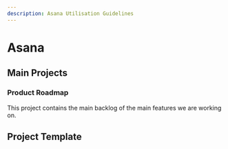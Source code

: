 ```yaml
---
description: Asana Utilisation Guidelines
---
```


# Asana

## Main Projects

### Product Roadmap

This project contains the main backlog of the main features we are working on.

## Project Template



